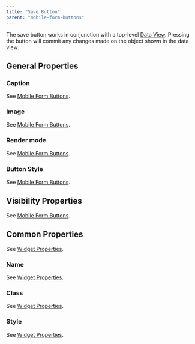 ```yaml
---
title: "Save Button"
parent: "mobile-form-buttons"
---
```

The save button works in conjunction with a top-level [Data View](data-view). Pressing the button will commit any changes made on the object shown in the data view.

## General Properties

### Caption

See [Mobile Form Buttons](mobile-form-buttons).

### Image

See [Mobile Form Buttons](mobile-form-buttons).

### Render mode

See [Mobile Form Buttons](mobile-form-buttons).

### Button Style

See [Mobile Form Buttons](mobile-form-buttons).

## Visibility Properties

See [Mobile Form Buttons](mobile-form-buttons).

## Common Properties

See [Widget Properties](widget-properties).

### Name

See [Widget Properties](widget-properties).

### Class

See [Widget Properties](widget-properties).

### Style

See [Widget Properties](widget-properties).
